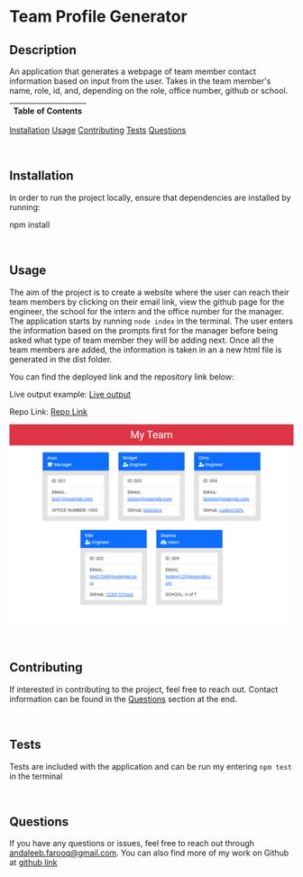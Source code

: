 # Team Profile Generator

## Description
An application that generates a webpage of team member contact information based on input from the user. Takes in the team member's name, role, id, and, depending on the role, office number, github or school.



Table of Contents |
-------------------|
[Installation](#Installation)
[Usage](#Usage)
[Contributing](#Contributing)
[Tests](#Tests)
[Questions](#Questions)

<br />

## Installation

In order to run the project locally, ensure that dependencies are installed by running:

npm install

<br />

## Usage

The aim of the project is to create a website where the user can reach their team members by clicking on their email link, view the github page for the engineer, the school for the intern and the office number for the manager. The application starts by running `node index` in the terminal. The user enters the information based on the prompts first for the manager before being asked what type of team member they will be adding next. Once all the team members are added, the information is taken in an a new html file is generated in the dist folder.

You can find the deployed link and the repository link below:

Live output example: [Live output](https://cerafinn.github.io/team-profile-generator)

Repo Link: [Repo Link](https://github.com/cerafinn/team-profile-generator)

![Generated Page](./assets/team-profile-generator.png)

<br />

## Contributing

If interested in contributing to the project, feel free to reach out. Contact information can be found in the [Questions](#Questions) section at the end.

<br />



## Tests

Tests are included with the application and can be run my entering `npm test` in the terminal

<br />

## Questions

If you have any questions or issues, feel free to reach out through andaleeb.farooq@gmail.com.
You can also find more of my work on Github at [github link](https://github.com/cerafinn)